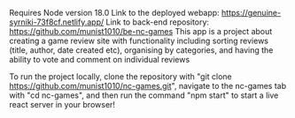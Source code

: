 Requires Node version 18.0
Link to the deployed webapp: https://genuine-syrniki-73f8cf.netlify.app/
Link to back-end repository: https://github.com/munist1010/be-nc-games
This app is a project about creating a game review site with functionality including sorting reviews (title, author, date created etc), organising by categories, and having the ability to vote and comment on individual reviews

To run the project locally, clone the repository with "git clone https://github.com/munist1010/nc-games.git", navigate to the nc-games tab with "cd nc-games", and then run the command "npm start" to start a live react server in your browser!